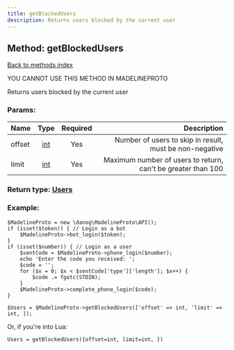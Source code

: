 ```yaml
---
title: getBlockedUsers
description: Returns users blocked by the current user
---
```

## Method: getBlockedUsers  
[Back to methods index](index.md)


YOU CANNOT USE THIS METHOD IN MADELINEPROTO


Returns users blocked by the current user

### Params:

| Name     |    Type       | Required | Description |
|----------|:-------------:|:--------:|------------:|
|offset|[int](../types/int.md) | Yes|Number of users to skip in result, must be non-negative|
|limit|[int](../types/int.md) | Yes|Maximum number of users to return, can't be greater than 100|


### Return type: [Users](../types/Users.md)

### Example:


```
$MadelineProto = new \danog\MadelineProto\API();
if (isset($token)) { // Login as a bot
    $MadelineProto->bot_login($token);
}
if (isset($number)) { // Login as a user
    $sentCode = $MadelineProto->phone_login($number);
    echo 'Enter the code you received: ';
    $code = '';
    for ($x = 0; $x < $sentCode['type']['length']; $x++) {
        $code .= fgetc(STDIN);
    }
    $MadelineProto->complete_phone_login($code);
}

$Users = $MadelineProto->getBlockedUsers(['offset' => int, 'limit' => int, ]);
```

Or, if you're into Lua:

```
Users = getBlockedUsers({offset=int, limit=int, })
```

